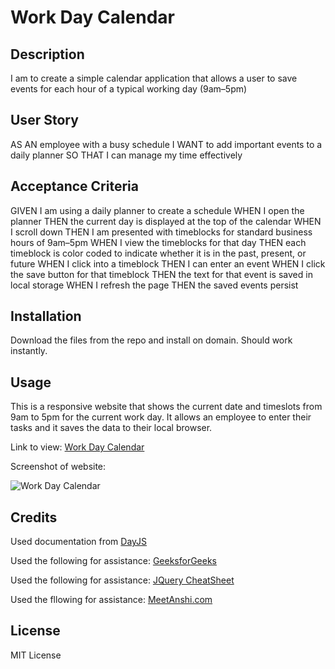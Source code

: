 # Work Day Calendar

## Description

I am to create a simple calendar application that allows a user to save events for each hour of a typical working day (9am&ndash;5pm)

## User Story

AS AN employee with a busy schedule
I WANT to add important events to a daily planner
SO THAT I can manage my time effectively

## Acceptance Criteria

GIVEN I am using a daily planner to create a schedule
WHEN I open the planner
THEN the current day is displayed at the top of the calendar
WHEN I scroll down
THEN I am presented with timeblocks for standard business hours of 9am&ndash;5pm
WHEN I view the timeblocks for that day
THEN each timeblock is color coded to indicate whether it is in the past, present, or future
WHEN I click into a timeblock
THEN I can enter an event
WHEN I click the save button for that timeblock
THEN the text for that event is saved in local storage
WHEN I refresh the page
THEN the saved events persist

## Installation

Download the files from the repo and install on domain. Should work instantly.

## Usage

This is a responsive website that shows the current date and timeslots from 9am to 5pm for the current work day. It allows an employee to enter their tasks and it saves the data to their local browser.

Link to view: [Work Day Calendar](https://pgold762.github.io/WorkDayCalendar/)

Screenshot of website: 

![Work Day Calendar](./assets/images/timed-quiz.png "Work Day Calendar")

## Credits

Used documentation from [DayJS](https://day.js.org/en/)

Used the following for assistance: [GeeksforGeeks](https://www.geeksforgeeks.org/jquery-cheat-sheet-a-basic-guide-to-jquery/)

Used the following for assistance: [JQuery CheatSheet](https://htmlcheatsheet.com/jquery/)

Used the fllowing for assistance: [MeetAnshi.com](https://meetanshi.com/blog/reload-current-page-without-losing-any-form-data-in-javascript/#:~:text=To%20store%20the%20form%20data,a%20new%20session%20is%20initiated.)



## License

MIT License
